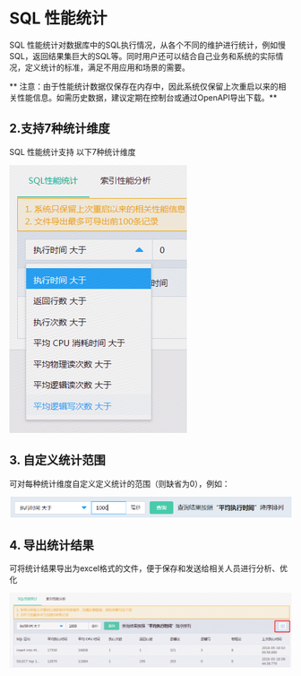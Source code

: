# SQL  性能统计
SQL 性能统计对数据库中的SQL执行情况，从各个不同的维护进行统计，例如慢SQL，返回结果集巨大的SQL等。同时用户还可以结合自己业务和系统的实际情况，定义统计的标准，满足不用应用和场景的需要。

** 注意：由于性能统计数据仅保存在内存中，因此系统仅保留上次重启以来的相关性能信息。如需历史数据，建议定期在控制台或通过OpenAPI导出下载。**

## 2.支持7种统计维度
SQL 性能统计支持 以下7种统计维度

![SQL性能1](../../../../../image/RDS/SQL-Performance-1.png)

## 3. 自定义统计范围
可对每种统计维度自定义定义统计的范围（则缺省为0），例如：

![SQL性能2](../../../../../image/RDS/SQL-Performance-2.png)


## 4. 导出统计结果
可将统计结果导出为excel格式的文件，便于保存和发送给相关人员进行分析、优化

![SQL性能3](../../../../../image/RDS/SQL-Performance-3.png)

